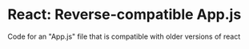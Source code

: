 # React: Reverse-compatible App.js
Code for an "App.js" file that is compatible with older versions of react
